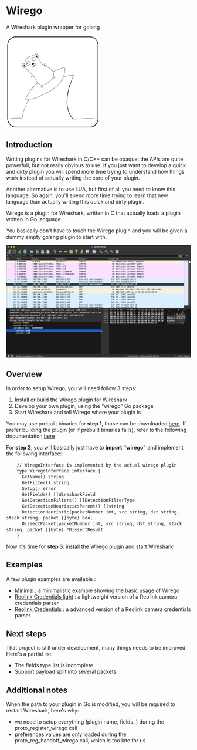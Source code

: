 # Wirego

A Wireshark plugin wrapper for golang


![Wirego Logo](./img/wirego_logo_small.png)

## Introduction

Writing plugins for Wireshark in C/C++ can be opaque: the APIs are quite powerfull, but not really obvious to use. If you just want to develop a quick and dirty plugin you will spend more time trying to understand how things work instead of actually writing the core of your plugin.

Another alternative is to use LUA, but first of all you need to know this language. So again, you'll spend more time trying to learn that new language than actually writing this quick and dirty plugin.

Wirego is a plugin for Wireshark, written in C that actually loads a plugin written in Go language.

You basically don't have to touch the Wirego plugin and you will be given a dummy empty golang plugin to start with.

![screenshot](./examples/minimal/screenshot.png)

## Overview

In order to setup Wirego, you will need follow 3 steps:

  1. Install or build the Wirego plugin for Wireshark
  2. Develop your own plugin, using the "wirego" Go package
  3. Start Wireshark and tell Wirego where your plugin is

You may use prebuilt binaries for **step 1**, those can be downloaded [here](https://github.com/quarkslab/wirego/releases).
If prefer building the plugin (or if prebuilt binaries fails), refer to the following documentation [here](BUILD_WIREGO.md)


For **step 2**, you will basically just have to __import "wirego"__ and implement the following interface:

```golang
    // WiregoInterface is implemented by the actual wirego plugin
    type WiregoInterface interface {
      GetName() string
      GetFilter() string
      Setup() error
      GetFields() []WiresharkField
      GetDetectionFilters() []DetectionFilterType
      GetDetectionHeuristicsParent() []string
      DetectionHeuristic(packetNumber int, src string, dst string, stack string, packet []byte) bool
      DissectPacket(packetNumber int, src string, dst string, stack string, packet []byte) *DissectResult
    }
```

Now it's time for **step 3**: [install the Wirego plugin and start Wireshark](RUNNING.md)!

## Examples

A few plugin examples are available :

  - [Minimal](./examples/minimal/) ; a minimalistic example showing the basic usage of Wirego
  - [Reolink Credentials light](./examples/reolinkcredslight/) : a lightweight version of a Reolink camera credentials parser
  - [Reolink Credentials](./examples/reolinkcreds/) : a advanced version of a Reolink camera credentials parser


## Next steps

That project is still under development, many things needs to be improved.
Here's a partial list:

  - The fields type list is incomplete
  - Support payload split into several packets

## Additional notes

When the path to your plugin in Go is modified, you will be required to restart Wireshark, here's why:

  - we need to setup everything (plugin name, fields..) during the proto_register_wirego call
  - preferences values are only loaded during the proto_reg_handoff_wirego call, which is too late for us